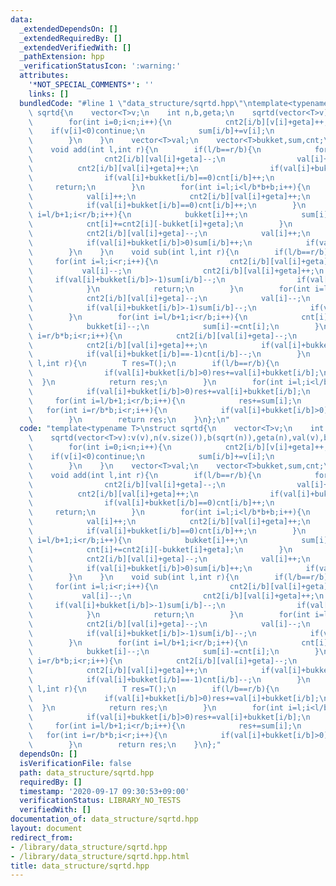 ```yaml
---
data:
  _extendedDependsOn: []
  _extendedRequiredBy: []
  _extendedVerifiedWith: []
  _pathExtension: hpp
  _verificationStatusIcon: ':warning:'
  attributes:
    '*NOT_SPECIAL_COMMENTS*': ''
    links: []
  bundledCode: "#line 1 \"data_structure/sqrtd.hpp\"\ntemplate<typename T>\nstruct\
    \ sqrtd{\n    vector<T>v;\n    int n,b,geta;\n    sqrtd(vector<T>v):v(v),n(v.size()),b(sqrt(n)),geta(n),val(v),bukket((n+b)/b),sum((n+b)/b),cnt((n+b)/b),cnt2((n+b)/b,vector<int>(2*n)){\n\
    \        for(int i=0;i<n;i++){\n            cnt2[i/b][v[i]+geta]++;\n        \
    \    if(v[i]<0)continue;\n            sum[i/b]+=v[i];\n            cnt[i/b]++;\n\
    \        }\n    }\n    vector<T>val;\n    vector<T>bukket,sum,cnt;\n    vector<vector<int>>cnt2;\n\
    \    void add(int l,int r){\n        if(l/b==r/b){\n            for(int i=l;i<r;i++){\n\
    \                cnt2[i/b][val[i]+geta]--;\n                val[i]++;\n      \
    \          cnt2[i/b][val[i]+geta]++;\n                if(val[i]+bukket[i/b]>0)sum[i/b]++;\n\
    \                if(val[i]+bukket[i/b]==0)cnt[i/b]++;\n            }\n       \
    \     return;\n        }\n        for(int i=l;i<l/b*b+b;i++){\n            cnt2[i/b][val[i]+geta]--;\n\
    \            val[i]++;\n            cnt2[i/b][val[i]+geta]++;\n            if(val[i]+bukket[i/b]>0)sum[i/b]++;\n\
    \            if(val[i]+bukket[i/b]==0)cnt[i/b]++;\n        }\n        for(int\
    \ i=l/b+1;i<r/b;i++){\n            bukket[i]++;\n            sum[i]+=cnt[i];\n\
    \            cnt[i]+=cnt2[i][-bukket[i]+geta];\n        }\n        for(int i=r/b*b;i<r;i++){\n\
    \            cnt2[i/b][val[i]+geta]--;\n            val[i]++;\n            cnt2[i/b][val[i]+geta]++;\n\
    \            if(val[i]+bukket[i/b]>0)sum[i/b]++;\n            if(val[i]+bukket[i/b]==0)cnt[i/b]++;\n\
    \        }\n    }\n    void sub(int l,int r){\n        if(l/b==r/b){\n       \
    \     for(int i=l;i<r;i++){\n                cnt2[i/b][val[i]+geta]--;\n     \
    \           val[i]--;\n                cnt2[i/b][val[i]+geta]++;\n           \
    \     if(val[i]+bukket[i/b]>-1)sum[i/b]--;\n                if(val[i]+bukket[i/b]==-1)cnt[i/b]--;\n\
    \            }\n            return;\n        }\n        for(int i=l;i<l/b*b+b;i++){\n\
    \            cnt2[i/b][val[i]+geta]--;\n            val[i]--;\n            cnt2[i/b][val[i]+geta]++;\n\
    \            if(val[i]+bukket[i/b]>-1)sum[i/b]--;\n            if(val[i]+bukket[i/b]==-1)cnt[i/b]--;\n\
    \        }\n        for(int i=l/b+1;i<r/b;i++){\n            cnt[i]-=cnt2[i][-bukket[i]+geta];\n\
    \            bukket[i]--;\n            sum[i]-=cnt[i];\n        }\n        for(int\
    \ i=r/b*b;i<r;i++){\n            cnt2[i/b][val[i]+geta]--;\n            val[i]--;\n\
    \            cnt2[i/b][val[i]+geta]++;\n            if(val[i]+bukket[i/b]>-1)sum[i/b]--;\n\
    \            if(val[i]+bukket[i/b]==-1)cnt[i/b]--;\n        }\n    }\n    T query(int\
    \ l,int r){\n        T res=T();\n        if(l/b==r/b){\n            for(int i=l;i<r;i++){\n\
    \                if(val[i]+bukket[i/b]>0)res+=val[i]+bukket[i/b];\n          \
    \  }\n            return res;\n        }\n        for(int i=l;i<l/b*b+b;i++){\n\
    \            if(val[i]+bukket[i/b]>0)res+=val[i]+bukket[i/b];\n        }\n   \
    \     for(int i=l/b+1;i<r/b;i++){\n            res+=sum[i];\n        }\n     \
    \   for(int i=r/b*b;i<r;i++){\n            if(val[i]+bukket[i/b]>0)res+=val[i]+bukket[i/b];\n\
    \        }\n        return res;\n    }\n};\n"
  code: "template<typename T>\nstruct sqrtd{\n    vector<T>v;\n    int n,b,geta;\n\
    \    sqrtd(vector<T>v):v(v),n(v.size()),b(sqrt(n)),geta(n),val(v),bukket((n+b)/b),sum((n+b)/b),cnt((n+b)/b),cnt2((n+b)/b,vector<int>(2*n)){\n\
    \        for(int i=0;i<n;i++){\n            cnt2[i/b][v[i]+geta]++;\n        \
    \    if(v[i]<0)continue;\n            sum[i/b]+=v[i];\n            cnt[i/b]++;\n\
    \        }\n    }\n    vector<T>val;\n    vector<T>bukket,sum,cnt;\n    vector<vector<int>>cnt2;\n\
    \    void add(int l,int r){\n        if(l/b==r/b){\n            for(int i=l;i<r;i++){\n\
    \                cnt2[i/b][val[i]+geta]--;\n                val[i]++;\n      \
    \          cnt2[i/b][val[i]+geta]++;\n                if(val[i]+bukket[i/b]>0)sum[i/b]++;\n\
    \                if(val[i]+bukket[i/b]==0)cnt[i/b]++;\n            }\n       \
    \     return;\n        }\n        for(int i=l;i<l/b*b+b;i++){\n            cnt2[i/b][val[i]+geta]--;\n\
    \            val[i]++;\n            cnt2[i/b][val[i]+geta]++;\n            if(val[i]+bukket[i/b]>0)sum[i/b]++;\n\
    \            if(val[i]+bukket[i/b]==0)cnt[i/b]++;\n        }\n        for(int\
    \ i=l/b+1;i<r/b;i++){\n            bukket[i]++;\n            sum[i]+=cnt[i];\n\
    \            cnt[i]+=cnt2[i][-bukket[i]+geta];\n        }\n        for(int i=r/b*b;i<r;i++){\n\
    \            cnt2[i/b][val[i]+geta]--;\n            val[i]++;\n            cnt2[i/b][val[i]+geta]++;\n\
    \            if(val[i]+bukket[i/b]>0)sum[i/b]++;\n            if(val[i]+bukket[i/b]==0)cnt[i/b]++;\n\
    \        }\n    }\n    void sub(int l,int r){\n        if(l/b==r/b){\n       \
    \     for(int i=l;i<r;i++){\n                cnt2[i/b][val[i]+geta]--;\n     \
    \           val[i]--;\n                cnt2[i/b][val[i]+geta]++;\n           \
    \     if(val[i]+bukket[i/b]>-1)sum[i/b]--;\n                if(val[i]+bukket[i/b]==-1)cnt[i/b]--;\n\
    \            }\n            return;\n        }\n        for(int i=l;i<l/b*b+b;i++){\n\
    \            cnt2[i/b][val[i]+geta]--;\n            val[i]--;\n            cnt2[i/b][val[i]+geta]++;\n\
    \            if(val[i]+bukket[i/b]>-1)sum[i/b]--;\n            if(val[i]+bukket[i/b]==-1)cnt[i/b]--;\n\
    \        }\n        for(int i=l/b+1;i<r/b;i++){\n            cnt[i]-=cnt2[i][-bukket[i]+geta];\n\
    \            bukket[i]--;\n            sum[i]-=cnt[i];\n        }\n        for(int\
    \ i=r/b*b;i<r;i++){\n            cnt2[i/b][val[i]+geta]--;\n            val[i]--;\n\
    \            cnt2[i/b][val[i]+geta]++;\n            if(val[i]+bukket[i/b]>-1)sum[i/b]--;\n\
    \            if(val[i]+bukket[i/b]==-1)cnt[i/b]--;\n        }\n    }\n    T query(int\
    \ l,int r){\n        T res=T();\n        if(l/b==r/b){\n            for(int i=l;i<r;i++){\n\
    \                if(val[i]+bukket[i/b]>0)res+=val[i]+bukket[i/b];\n          \
    \  }\n            return res;\n        }\n        for(int i=l;i<l/b*b+b;i++){\n\
    \            if(val[i]+bukket[i/b]>0)res+=val[i]+bukket[i/b];\n        }\n   \
    \     for(int i=l/b+1;i<r/b;i++){\n            res+=sum[i];\n        }\n     \
    \   for(int i=r/b*b;i<r;i++){\n            if(val[i]+bukket[i/b]>0)res+=val[i]+bukket[i/b];\n\
    \        }\n        return res;\n    }\n};"
  dependsOn: []
  isVerificationFile: false
  path: data_structure/sqrtd.hpp
  requiredBy: []
  timestamp: '2020-09-17 09:30:53+09:00'
  verificationStatus: LIBRARY_NO_TESTS
  verifiedWith: []
documentation_of: data_structure/sqrtd.hpp
layout: document
redirect_from:
- /library/data_structure/sqrtd.hpp
- /library/data_structure/sqrtd.hpp.html
title: data_structure/sqrtd.hpp
---
```


